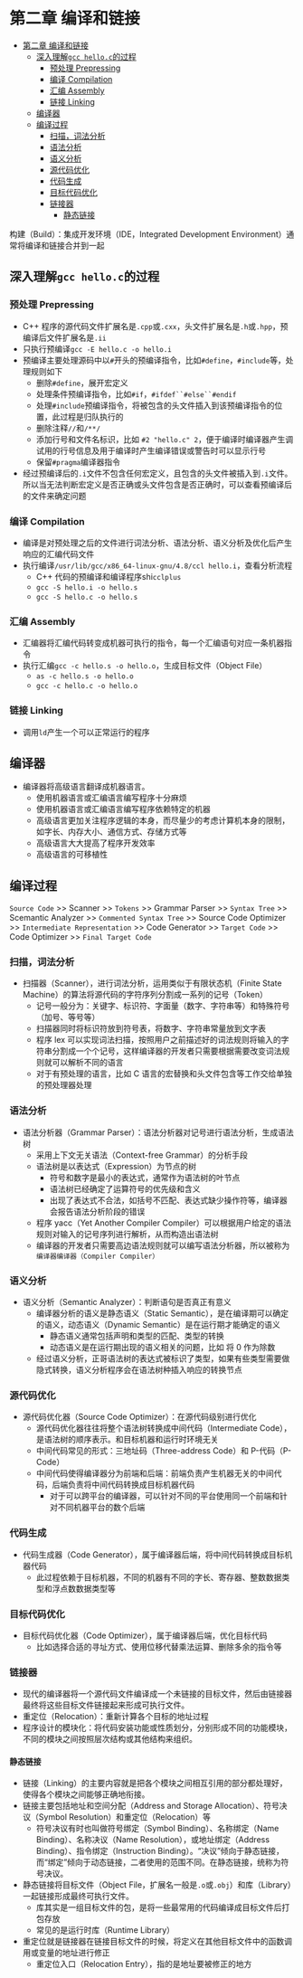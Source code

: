 # 第二章 编译和链接

- [第二章 编译和链接](#%E7%AC%AC%E4%BA%8C%E7%AB%A0-%E7%BC%96%E8%AF%91%E5%92%8C%E9%93%BE%E6%8E%A5)
  - [深入理解`gcc hello.c`的过程](#%E6%B7%B1%E5%85%A5%E7%90%86%E8%A7%A3gcc-helloc%E7%9A%84%E8%BF%87%E7%A8%8B)
    - [预处理 Prepressing](#%E9%A2%84%E5%A4%84%E7%90%86-prepressing)
    - [编译 Compilation](#%E7%BC%96%E8%AF%91-compilation)
    - [汇编 Assembly](#%E6%B1%87%E7%BC%96-assembly)
    - [链接 Linking](#%E9%93%BE%E6%8E%A5-linking)
  - [编译器](#%E7%BC%96%E8%AF%91%E5%99%A8)
  - [编译过程](#%E7%BC%96%E8%AF%91%E8%BF%87%E7%A8%8B)
    - [扫描，词法分析](#%E6%89%AB%E6%8F%8F%E8%AF%8D%E6%B3%95%E5%88%86%E6%9E%90)
    - [语法分析](#%E8%AF%AD%E6%B3%95%E5%88%86%E6%9E%90)
    - [语义分析](#%E8%AF%AD%E4%B9%89%E5%88%86%E6%9E%90)
    - [源代码优化](#%E6%BA%90%E4%BB%A3%E7%A0%81%E4%BC%98%E5%8C%96)
    - [代码生成](#%E4%BB%A3%E7%A0%81%E7%94%9F%E6%88%90)
    - [目标代码优化](#%E7%9B%AE%E6%A0%87%E4%BB%A3%E7%A0%81%E4%BC%98%E5%8C%96)
    - [链接器](#%E9%93%BE%E6%8E%A5%E5%99%A8)
      - [静态链接](#%E9%9D%99%E6%80%81%E9%93%BE%E6%8E%A5)

构建（Build）：集成开发环境（IDE，Integrated Development Environment）通常将编译和链接合并到一起

## 深入理解`gcc hello.c`的过程

### 预处理 Prepressing

- C++ 程序的源代码文件扩展名是`.cpp`或`.cxx`，头文件扩展名是`.h`或`.hpp`，预编译后文件扩展名是`.ii`
- 只执行预编译`gcc -E hello.c -o hello.i`
- 预编译主要处理源码中以`#`开头的预编译指令，比如`#define`，`#include`等，处理规则如下
  - 删除`#define`，展开宏定义
  - 处理条件预编译指令，比如`#if`，`#ifdef``#else``#endif`
  - 处理`#include`预编译指令，将被包含的头文件插入到该预编译指令的位置，此过程是归队执行的
  - 删除注释`//`和`/**/`
  - 添加行号和文件名标识，比如 `#2 "hello.c" 2`，便于编译时编译器产生调试用的行号信息及用于编译时产生编译错误或警告时可以显示行号
  - 保留`#pragma`编译器指令
- 经过预编译后的`.i`文件不包含任何宏定义，且包含的头文件被插入到`.i`文件。所以当无法判断宏定义是否正确或头文件包含是否正确时，可以查看预编译后的文件来确定问题

### 编译 Compilation

- 编译是对预处理之后的文件进行词法分析、语法分析、语义分析及优化后产生响应的汇编代码文件
- 执行编译`/usr/lib/gcc/x86_64-linux-gnu/4.8/ccl hello.i`，查看分析流程
  - C++ 代码的预编译和编译程序shi`cclplus`
  - `gcc -S hello.i -o hello.s`
  - `gcc -S hello.c -o hello.s`

### 汇编 Assembly

- 汇编器将汇编代码转变成机器可执行的指令，每一个汇编语句对应一条机器指令
- 执行汇编`gcc -c hello.s -o hello.o`，生成目标文件（Object File）
  - `as -c hello.s -o hello.o`
  - `gcc -c hello.c -o hello.o`

### 链接 Linking

- 调用`ld`产生一个可以正常运行的程序

## 编译器

- 编译器将高级语言翻译成机器语言。
  - 使用机器语言或汇编语言编写程序十分麻烦
  - 使用机器语言或汇编语言编写程序依赖特定的机器
  - 高级语言更加关注程序逻辑的本身，而尽量少的考虑计算机本身的限制，如字长、内存大小、通信方式、存储方式等
  - 高级语言大大提高了程序开发效率
  - 高级语言的可移植性

## 编译过程

`Source Code` >> Scanner >> `Tokens` >> Grammar Parser >> `Syntax Tree` >> Scemantic Analyzer >> `Commented Syntax Tree` >> Source Code Optimizer >> `Intermediate Representation` >> Code Generator >> `Target Code` >> Code Optimizer >> `Final Target Code`

### 扫描，词法分析

- 扫描器（Scanner），进行词法分析，运用类似于有限状态机（Finite State Machine）的算法将源代码的字符序列分割成一系列的记号（Token）
  - 记号一般分为：关键字、标识符、字面量（数字、字符串等）和特殊符号（加号、等号等）
  - 扫描器同时将标识符放到符号表，将数字、字符串常量放到文字表
  - 程序 lex 可以实现词法扫描，按照用户之前描述好的词法规则将输入的字符串分割成一个个记号，这样编译器的开发者只需要根据需要改变词法规则就可以解析不同的语言
  - 对于有预处理的语言，比如 C 语言的宏替换和头文件包含等工作交给单独的预处理器处理

### 语法分析

- 语法分析器（Grammar Parser）：语法分析器对记号进行语法分析，生成语法树
  - 采用上下文无关语法（Context-free Grammar）的分析手段
  - 语法树是以表达式（Expression）为节点的树
    - 符号和数字是最小的表达式，通常作为语法树的叶节点
    - 语法树已经确定了运算符号的优先级和含义
    - 出现了表达式不合法，如括号不匹配、表达式缺少操作符等，编译器会报告语法分析阶段的错误
  - 程序 yacc（Yet Another Compiler Compiler）可以根据用户给定的语法规则对输入的记号序列进行解析，从而构造出语法树
  - 编译器的开发者只需要高边语法规则就可以编写语法分析器，所以被称为`编译器编译器（Compiler Compiler）`

### 语义分析

- 语义分析（Semantic Analyzer）：判断语句是否真正有意义
  - 编译器分析的语义是静态语义（Static Semantic），是在编译期可以确定的语义，动态语义（Dynamic Semantic）是在运行期才能确定的语义
    - 静态语义通常包括声明和类型的匹配、类型的转换
    - 动态语义是在运行期出现的语义相关的问题，比如 将 0 作为除数
  - 经过语义分析，正哥语法树的表达式被标识了类型，如果有些类型需要做隐式转换，语义分析程序会在语法树种插入响应的转换节点

### 源代码优化

- 源代码优化器（Source Code Optimizer）：在源代码级别进行优化
  - 源代码优化器往往将整个语法树转换成中间代码（Intermediate Code），是语法树的顺序表示。和目标机器和运行时环境无关
  - 中间代码常见的形式：三地址码（Three-address Code）和 P-代码（P-Code）
  - 中间代码使得编译器分为前端和后端：前端负责产生机器无关的中间代码，后端负责将中间代码转换成目标机器代码
    - 对于可以跨平台的编译器，可以针对不同的平台使用同一个前端和针对不同机器平台的数个后端

### 代码生成

- 代码生成器（Code Generator），属于编译器后端，将中间代码转换成目标机器代码
  - 此过程依赖于目标机器，不同的机器有不同的字长、寄存器、整数数据类型和浮点数数据类型等

### 目标代码优化

- 目标代码优化器（Code Optimizer），属于编译器后端，优化目标代码
  - 比如选择合适的寻址方式、使用位移代替乘法运算、删除多余的指令等

### 链接器

- 现代的编译器将一个源代码文件编译成一个未链接的目标文件，然后由链接器最终将这些目标文件链接起来形成可执行文件。
- 重定位（Relocation）：重新计算各个目标的地址过程
- 程序设计的模块化：将代码安装功能或性质划分，分别形成不同的功能模块，不同的模块之间按照层次结构或其他结构来组织。

#### 静态链接

- 链接（Linking）的主要内容就是把各个模块之间相互引用的部分都处理好，使得各个模块之间能够正确地衔接。
- 链接主要包括地址和空间分配（Address and Storage Allocation）、符号决议（Symbol Resolution）和重定位（Relocation）等
  - 符号决议有时也叫做符号绑定（Symbol Binding）、名称绑定（Name Binding）、名称决议（Name Resolution），或地址绑定（Address Binding）、指令绑定（Instruction Binding）。“决议”倾向于静态链接，而“绑定”倾向于动态链接，二者使用的范围不同。在静态链接，统称为符号决议。
- 静态链接将目标文件（Object File，扩展名一般是`.o`或`.obj`）和库（Library）一起链接形成最终可执行文件。
  - 库其实是一组目标文件的包，是将一些最常用的代码编译成目标文件后打包存放
  - 常见的是运行时库（Runtime Library）
- 重定位就是链接器在链接目标文件的时候，将定义在其他目标文件中的函数调用或变量的地址进行修正
  - 重定位入口（Relocation Entry），指的是地址要被修正的地方